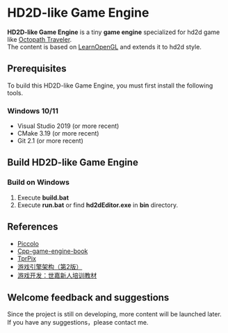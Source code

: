 # HD2D-like Game Engine
**HD2D-like Game Engine** is a tiny **game engine** specialized for hd2d game like [Octopath Traveler](https://en.wikipedia.org/wiki/Octopath_Traveler). <br /> 
The content is based on [LearnOpenGL](https://learnopengl-cn.github.io/) and extends it to hd2d style.

## Prerequisites
To build this HD2D-like Game Engine, you must first install the following tools.

### Windows 10/11
+ Visual Studio 2019 (or more recent)
+ CMake 3.19 (or more recent)
+ Git 2.1 (or more recent)

## Build HD2D-like Game Engine

### Build on Windows
1. Execute **build.bat**
2. Execute **run.bat** or find **hd2dEditor.exe** in **bin** directory.

## References
+ [Piccolo](https://github.com/BoomingTech/Piccolo)
+ [Cpp-game-engine-book](https://github.com/ThisisGame/cpp-game-engine-book)
+ [TprPix](https://github.com/turesnake/tprPix)
+ [游戏引擎架构（第2版）](http://www.broadview.com.cn/book/2704)
+ [游戏开发：世嘉新人培训教材](http://www.ituring.com.cn/book/1742)

## Welcome feedback and suggestions
Since the project is still on developing, more content will be launched later.
If you have any suggestions，please contact me.
